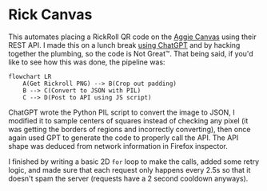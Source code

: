 # Rick Canvas

This automates placing a RickRoll QR code on the [Aggie Canvas](https://aggiecanvas.linux.usu.edu/) using their REST API. I made this on a lunch break [using ChatGPT](https://chat.openai.com/share/7c1980d5-e891-4d28-95b3-3abb11861ca0) and by hacking together the plumbing, so the code is Not Great™. That being said, if you'd like to see how this was done, the pipeline was:

```mermaid
flowchart LR
    A(Get Rickroll PNG) --> B(Crop out padding)
    B --> C(Convert to JSON with PIL)
    C --> D(Post to API using JS script)
```

ChatGPT wrote the Python PIL script to convert the image to JSON, I modified it to sample centers of squares instead of checking any pixel (it was getting the borders of regions and incorrectly converting), then once again used GPT to generate the code to properly call the API. The API shape was deduced from network information in Firefox inspector.

I finished by writing a basic 2D `for` loop to make the calls, added some retry logic, and made sure that each request only happens every 2.5s so that it doesn't spam the server (requests have a 2 second cooldown anyways).
